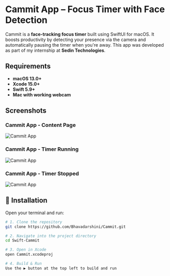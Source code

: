 
# Cammit App – Focus Timer with Face Detection

Cammit is a **face-tracking focus timer** built using SwiftUI for macOS. It boosts productivity by detecting your presence via the camera and automatically pausing the timer when you're away. This app was developed as part of my internship at **Sedin Technologies**.


## Requirements

- **macOS 13.0+**
- **Xcode 15.0+**
- **Swift 5.9+**
- **Mac with working webcam**

## Screenshots

### Cammit App - Content Page 

![Cammit App](cammit.png)

### Cammit App - Timer Running

![Cammit App](cammit1.png)

### Cammit App - Timer Stopped

![Cammit App](cammit2.png)


## 🚀 Installation

Open your terminal and run:

```bash
# 1. Clone the repository
git clone https://github.com/Bhavadarshini/Cammit.git

# 2. Navigate into the project directory
cd Swift-Cammit

# 3. Open in Xcode
open Cammit.xcodeproj

# 4. Build & Run
Use the ▶️ button at the top left to build and run
